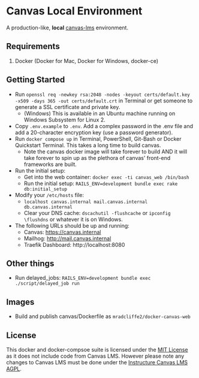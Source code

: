 # Canvas Local Environment

A production-like, **local** [canvas-lms](https://github.com/instructure/canvas-lms) environment.

## Requirements

1. Docker (Docker for Mac, Docker for Windows, docker-ce)

## Getting Started

* Run `openssl req -newkey rsa:2048 -nodes -keyout certs/default.key -x509 -days 365 -out certs/default.crt` in Terminal or get someone to generate a SSL certificate and private key.
   * (Windows) This is available in an Ubuntu machine running on Windows Subsystem for Linux 2.
* Copy `.env.example` to `.env`. Add a complex password in the .env file and add a 20-character encryption key (use a password generator).
* Run `docker compose up` in Terminal, PowerShell, Git-Bash or Docker Quickstart Terminal. This takes a long time to build canvas.
   * Note the canvas docker image will take forever to build AND it will take forever to spin up as the plethora of canvas' front-end frameworks are built.
* Run the initial setup:
   * Get into the web container: `docker exec -ti canvas_web /bin/bash`
   * Run the initial setup: `RAILS_ENV=development bundle exec rake db:initial_setup`
* Modify your `/etc/hosts` file:
   * `localhost canvas.internal mail.canvas.internal db.canvas.internal`
   * Clear your DNS cache: `dscachutil -flushcache` or `ipconfig \flushdns` or whatever it is on Windows.
* The following URLs should be up and running:
   * Canvas: https://canvas.internal
   * Mailhog: http://mail.canvas.internal
   * Traefik Dashboard: http://localhost:8080

## Other things

* Run delayed_jobs: `RAILS_ENV=development bundle exec ./script/delayed_job run`

## Images

* Build and publish canvas/Dockerfile as `mradcliffe2/docker-canvas-web`

## License

This docker and docker-compsoe suite is licensed under the [MIT License](./LICENSE) as it does not include code from Canvas LMS. However please note any changes to Canvas LMS must be done under the [Instructure Canvas LMS AGPL](https://github.com/instructure/canvas-lms/blob/master/LICENSE).
